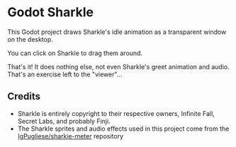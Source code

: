 # Godot Sharkle

This Godot project draws Sharkle's idle animation as a transparent window on the desktop. 

You can click on Sharkle to drag them around. 

That's it! It does nothing else, not even Sharkle's greet animation and audio. That's an exercise left to the "viewer"...

## Credits

- Sharkle is entirely copyright to their respective owners, Infinite Fall, Secret Labs, and probably Finji.
- The Sharkle sprites and audio effects used in this project come from the [IgPugliese/sharkie-meter](https://github.com/IgPugliese/sharkie-meter) repository
